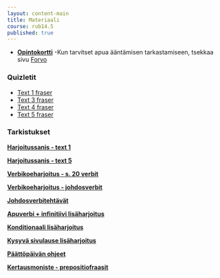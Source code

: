 ```yaml
---
layout: content-main
title: Materiaali
course: rub14.5
published: true
---
```

- **[Opintokortti](/media/rub4/Opintokortti_RUB14.pdf)**
-Kun tarvitset apua ääntämisen tarkastamiseen, tsekkaa sivu [Forvo](https://fi.forvo.com/)

### Quizletit

* [Text 1 fraser](https://quizlet.com/_btuemm?x=1qqt&i=dz01n)
* [Text 3 fraser](https://quizlet.com/_btuevi?x=1qqt&i=dz01n)
* [Text 4 fraser](https://quizlet.com/_btuf01?x=1qqt&i=dz01n)
* [Text 5 fraser](https://quizlet.com/_btuf38?x=1qqt&i=dz01n)

### Tarkistukset

**[Harjoitussanis - text 1](/media/rub4/Harjoitussanis_text1.pdf)**

**[Harjoitussanis - text 5](/media/rub4/Harjoitussanis_text5.pdf)**

**[Verbikoeharjoitus - s. 20 verbit](/media/rub4/Harjoituskoe_verbit.pdf)**

**[Verbikoeharjoitus - johdosverbit](/media/rub4/Harjoituskoe_johdosverbit.pdf)**

**[Johdosverbitehtävät](/media/rub4/Johdosverbiharjoitukset.pdf)**

**[Apuverbi + infinitiivi lisäharjoitus](/media/rub4/Apuverbit.pdf)**

**[Konditionaali lisäharjoitus](/media/rub4/Konditionaali_plussa.pdf)**

**[Kysyvä sivulause lisäharjoitus](/media/rub4/Kysyvasivulause_plussa.pdf)**

**[Päättöpäivän ohjeet](/media/rub4/Arviointipaiva_ohjeet.pdf)**

**[Kertausmoniste - prepositiofraasit](/media/rub4/Prepositiofraasit.pdf)**
